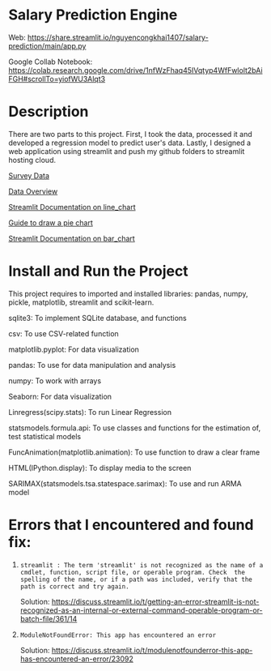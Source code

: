 # Salary Prediction Engine
Web: https://share.streamlit.io/nguyencongkhai1407/salary-prediction/main/app.py

Google Collab Notebook: https://colab.research.google.com/drive/1nfWzFhaq45IVqtyp4WfFwlolt2bAiFGH#scrollTo=yiofWU3Alqt3

# Description
There are two parts to this project. First, I took the data, processed it and developed a regression model to predict user's data. Lastly, I designed a web application using streamlit and push my github folders to streamlit hosting cloud. 

[Survey Data](https://insights.stackoverflow.com/survey)

[Data Overview](https://insights.stackoverflow.com/survey/2021#overview)

[Streamlit Documentation on line_chart](https://docs.streamlit.io/library/api-reference/charts/st.line_chart)

[Guide to draw a pie chart](https://matplotlib.org/3.5.0/gallery/pie_and_polar_charts/pie_demo2.html)

[Streamlit Documentation on bar_chart](https://docs.streamlit.io/library/api-reference/charts/st.bar_chart)

# Install and Run the Project
This project requires to imported and installed libraries: pandas, numpy, pickle, matplotlib, streamlit and scikit-learn.

sqlite3: To implement SQLite database, and functions

csv: To use CSV-related function

matplotlib.pyplot: For data visualization

pandas: To use for data manipulation and analysis

numpy: To work with arrays

Seaborn: For data visualization

Linregress(scipy.stats): To run Linear Regression

statsmodels.formula.api: To use classes and functions for the estimation of, test statistical models

FuncAnimation(matplotlib.animation): To use function to draw a clear frame

HTML(IPython.display): To display media to the screen

SARIMAX(statsmodels.tsa.statespace.sarimax): To use and run ARMA model


# Errors that I encountered and found fix:
1. `streamlit : The term 'streamlit' is not recognized as the name of a cmdlet, function, script file, or operable program. Check  the spelling of the name, or if a path was included, verify that the path is correct and try again.`

    Solution: https://discuss.streamlit.io/t/getting-an-error-streamlit-is-not-recognized-as-an-internal-or-external-command-operable-program-or-batch-file/361/14

2. `ModuleNotFoundError: This app has encountered an error`

    Solution: https://discuss.streamlit.io/t/modulenotfounderror-this-app-has-encountered-an-error/23092
